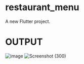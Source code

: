 # restaurant_menu

A new Flutter project.

# OUTPUT 

![image](https://github.com/user-attachments/assets/da01cbbc-2f4e-4947-8afd-f1ec52b9dfd5)
![Screenshot (300)](https://github.com/user-attachments/assets/508b898d-ffe4-48eb-82f9-bbc653438c8e)
